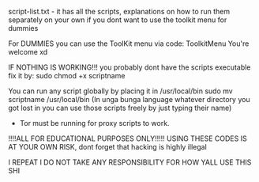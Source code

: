 script-list.txt - it has all the scripts, explanations on how to run them separately on your own if you dont want to use the toolkit menu for dummies

For DUMMIES you can use the ToolKit menu via code: ToolkitMenu
You're welcome xd

IF NOTHING IS WORKING!!!
you probably dont have the scripts executable
fix it by: sudo chmod +x scriptname

You can run any script globally by placing it in /usr/local/bin
sudo mv scriptname /usr/local/bin 
(In unga bunga language whatever directory you got lost in you can use those scripts freely by just typing their name)

- Tor must be running for proxy scripts to work.
  
!!!!ALL FOR EDUCATIONAL PURPOSES ONLY!!!!!
USING THESE CODES IS AT YOUR OWN RISK, dont forget that hacking is highly illegal

I REPEAT I DO NOT TAKE ANY RESPONSIBILITY FOR HOW YALL USE THIS SHI
